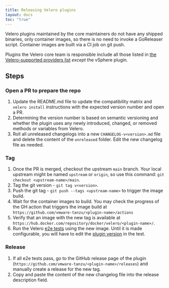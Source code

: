 ```yaml
---
title: Releasing Velero plugins
layout: docs
toc: "true"
---
```


Velero plugins maintained by the core maintainers do not have any shipped binaries, only container images, so there is no need to invoke a GoReleaser script.
Container images are built via a CI job on git push.

Plugins the Velero core team is responsible include all those listed in [the Velero-supported providers list](supported-providers.md) _except_ the vSphere plugin.


## Steps
### Open a PR to prepare the repo
1. Update the README.md file to update the compatibility matrix and `velero install` instructions with the expected version number and open a PR.
1. Determining the version number is based on semantic versioning and whether the plugin uses any newly introduced, changed, or removed methods or variables from Velero.
2. Roll all unreleased changelogs into a new `CHANGELOG-v<version>.md` file and delete the content of the `unreleased` folder. Edit the new changelog file as needed.
### Tag
1. Once the PR is merged, checkout the upstream `main` branch. Your local upstream might be named `upstream` or `origin`, so use this command: `git checkout <upstream-name>/main`.
1. Tag the git version - `git tag v<version>`.
1. Push the git tag - `git push --tags <upstream-name>` to trigger the image build.
2. Wait for the container images to build. You may check the progress of the GH action that triggers the image build at `https://github.com/vmware-tanzu/<plugin-name>/actions`
3. Verify that an image with the new tag is available at `https://hub.docker.com/repository/docker/velero/<plugin-name>/`.
4. Run the Velero [e2e tests][2] using the new image. Until it is made configurable, you will have to edit the [plugin version][1] in the test.
### Release
1. If all e2e tests pass, go to the GitHub release page of the plugin (`https://github.com/vmware-tanzu/<plugin-name>/releases`) and manually create a release for the new tag. 
1. Copy and paste the content of the new changelog file into the release description field.

[1]: https://github.com/vmware-tanzu/velero/blob/c8dfd648bbe85db0184ea53296de4220895497e6/test/e2e/velero_utils.go#L27
[2]: https://github.com/vmware-tanzu/velero/tree/main/test/e2e
